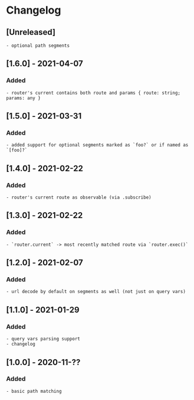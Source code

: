 # Changelog

## [Unreleased]
	- optional path segments

## [1.6.0] - 2021-04-07
### Added
	- router's current contains both route and params { route: string; params: any }

## [1.5.0] - 2021-03-31
### Added
	- added support for optional segments marked as `foo?` or if named as `[foo]?`

## [1.4.0] - 2021-02-22
### Added
	- router's current route as observable (via .subscribe)

## [1.3.0] - 2021-02-22
### Added
	- `router.current` -> most recently matched route via `router.exec()`

## [1.2.0] - 2021-02-07
### Added
	- url decode by default on segments as well (not just on query vars)

## [1.1.0] - 2021-01-29
### Added
	- query vars parsing support
	- changelog

## [1.0.0] - 2020-11-??
### Added
	- basic path matching
